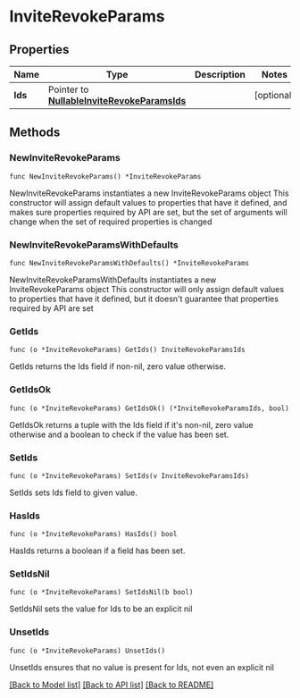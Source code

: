 # InviteRevokeParams

## Properties

Name | Type | Description | Notes
------------ | ------------- | ------------- | -------------
**Ids** | Pointer to [**NullableInviteRevokeParamsIds**](InviteRevokeParamsIds.md) |  | [optional] 

## Methods

### NewInviteRevokeParams

`func NewInviteRevokeParams() *InviteRevokeParams`

NewInviteRevokeParams instantiates a new InviteRevokeParams object
This constructor will assign default values to properties that have it defined,
and makes sure properties required by API are set, but the set of arguments
will change when the set of required properties is changed

### NewInviteRevokeParamsWithDefaults

`func NewInviteRevokeParamsWithDefaults() *InviteRevokeParams`

NewInviteRevokeParamsWithDefaults instantiates a new InviteRevokeParams object
This constructor will only assign default values to properties that have it defined,
but it doesn't guarantee that properties required by API are set

### GetIds

`func (o *InviteRevokeParams) GetIds() InviteRevokeParamsIds`

GetIds returns the Ids field if non-nil, zero value otherwise.

### GetIdsOk

`func (o *InviteRevokeParams) GetIdsOk() (*InviteRevokeParamsIds, bool)`

GetIdsOk returns a tuple with the Ids field if it's non-nil, zero value otherwise
and a boolean to check if the value has been set.

### SetIds

`func (o *InviteRevokeParams) SetIds(v InviteRevokeParamsIds)`

SetIds sets Ids field to given value.

### HasIds

`func (o *InviteRevokeParams) HasIds() bool`

HasIds returns a boolean if a field has been set.

### SetIdsNil

`func (o *InviteRevokeParams) SetIdsNil(b bool)`

 SetIdsNil sets the value for Ids to be an explicit nil

### UnsetIds
`func (o *InviteRevokeParams) UnsetIds()`

UnsetIds ensures that no value is present for Ids, not even an explicit nil

[[Back to Model list]](../README.md#documentation-for-models) [[Back to API list]](../README.md#documentation-for-api-endpoints) [[Back to README]](../README.md)


